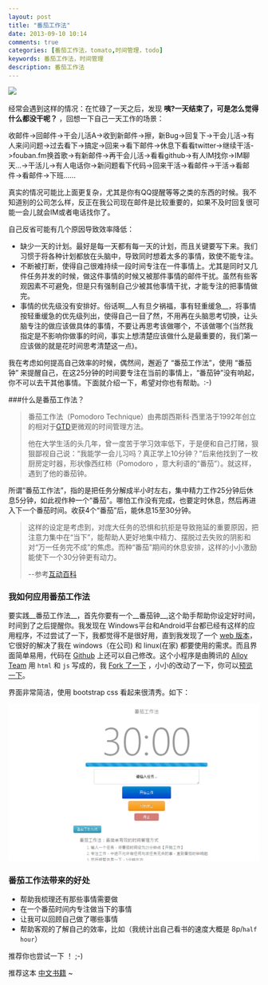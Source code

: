 ```yaml
---
layout: post
title: "番茄工作法"
date: 2013-09-10 10:14
comments: true
categories: [番茄工作法，tomato,时间管理，todo]
keywords: 番茄工作法，时间管理
description: 番茄工作法
---
```




![][tomato-tech-png]

<!--more-->
经常会遇到这样的情况：在忙碌了一天之后，发现 __咦?一天结束了，可是怎么觉得什么都没干呢？__
，回想一下自己一天工作的场景：

收邮件->回邮件->干会儿活A->收到新邮件->擦，新Bug->回复下->干会儿活->有人来问问题->过去看下->搞定->回来->看下邮件->休息下看看twitter->继续干活->fouban.fm换首歌->有新邮件->再干会儿活->看看github->有人IM找你->IM聊天...->干活儿->有人电话你->新问题看下代码->回来干活->看邮件->干活->看邮件->看邮件->下班......

真实的情况可能比上面更复杂，尤其是你有QQ提醒等等之类的东西的时候。我不知道别的公司怎么样，反正在我公司现在邮件是比较重要的，如果不及时回复很可能一会儿就会IM或者电话找你了。

自己反省可能有几个原因导致效率降低：

* 缺少一天的计划。最好是每一天都有每一天的计划，而且关键要写下来。我们习惯于将各种计划都放在头脑中，导致同时想着太多的事情，致使不能专注。
* 不断被打断，使得自己很难持续一段时间专注在一件事情上。尤其是同时又几件任务并发的时候，做这件事情的时候又被那件事情的邮件干扰。虽然有些客观因素不可避免，但是只有强制自己少被其他事情干扰，才能专注的把事情做完。
* 事情的优先级没有安排好。俗话啊__人有旦夕祸福，事有轻重缓急__，将事情按轻重缓急的优先级列出，使得自己一目了然，不用再在头脑思考切换，让头脑专注的做应该做具体的事情，不要让再思考该做哪个，不该做哪个(当然我指定是不影响你做事的时间，事实上想清楚应该做什么是最重要的，我们第一应该做的就是花时间思考清楚这一点)。



我在考虑如何提高自己效率的时候，偶然间，邂逅了 “番茄工作法”，使用 “番茄钟” 来提醒自己，在这25分钟的时间要专注在当前的事情上，“番茄钟”没有响起，你不可以去干其他事情。下面就介绍一下，希望对你也有帮助。:-)

###什么是番茄工作法？


>番茄工作法（Pomodoro Technique）由弗朗西斯科·西里洛于1992年创立的相对于[GTD][gtd]更微观的时间管理方法。
>
>他在大学生活的头几年，曾一度苦于学习效率低下，于是便和自己打赌，狠狠鄙视自己说：“我能学一会儿习吗？真正学上10分钟？”后来他找到了一枚厨房定时器，形状像西红柿（Pomodoro ，意大利语的“番茄”）。就这样，遇到了他的番茄钟。
>
所谓“番茄工作法”，指的是把任务分解成半小时左右，集中精力工作25分钟后休息5分钟，如此视作种一个“番茄”。哪怕工作没有完成，也要定时休息，然后再进入下一个番茄时间。收获4个“番茄”后，能休息15至30分钟。
>
>这样的设定是考虑到，对庞大任务的恐惧和抗拒是导致拖延的重要原因，把注意力集中在“当下”，能帮助人更好地集中精力、摆脱过去失败的阴影和对“万一任务完不成”的焦虑。而种“番茄”期间的休息安排，这样的小小激励能使下一个30分钟更有动力。 
>
>--参考[互动百科][1]


### 我如何应用番茄工作法

要实践__番茄工作法__，首先你要有一个__番茄钟__,这个助手帮助你设定好时间，时间到了之后提醒你。我发现在 Windows平台和Android平台都已经有这样的应用程序，不过尝试了一下，我都觉得不是很好用，直到我发现了一个 [web 版本][tomato]，它很好的解决了我在 windows（在公司) 和 linux(在家) 都要使用的需求。而且界面简单易用，代码在 [Github][gh] 上还可以自己修改。这个小程序是由腾讯的 [Alloy Team][at] 用 `html` 和 `js` 写成的，我 [Fork 了一下][fk] ，小小的改动了一下，你可以[预览一下][tomato]。

界面非常简洁，使用 bootstrap css 看起来很清秀。如下：

![tomato][tomato-png]




### 番茄工作法带来的好处

- 帮助我梳理还有那些事情需要做
- 在一个番茄时间内专注做当下的事情
- 让我可以回顾自己做了哪些事情
- 帮助客观的了解自己的效率，比如（我统计出自己看书的速度大概是 8p/`half hour`）



推荐你也尝试一下 ！ ;-)

推荐这本 [中文书籍][tomato-pdf] ~





[tomato-pdf]:http://pomodorotechnique.com/download/pdf/ThePomodoroTechnique-CHN_v1-3.pdf
[1]:http://www.baike.com/wiki/%E7%95%AA%E8%8C%84%E5%B7%A5%E4%BD%9C%E6%B3%95
[gtd]:http://www.baike.com/wiki/gtd&prd=button_doc_jinru
[gh]:https://github.com/
[tomato]:http://stevevallay.github.io/tomato/
[at]:https://github.com/AlloyTeam
[fk]:https://github.com/SteveVallay/tomato
[tomato-png]:/images/blog/tomato.png
[tomato-tech-png]:/images/blog/tomato-tech.png